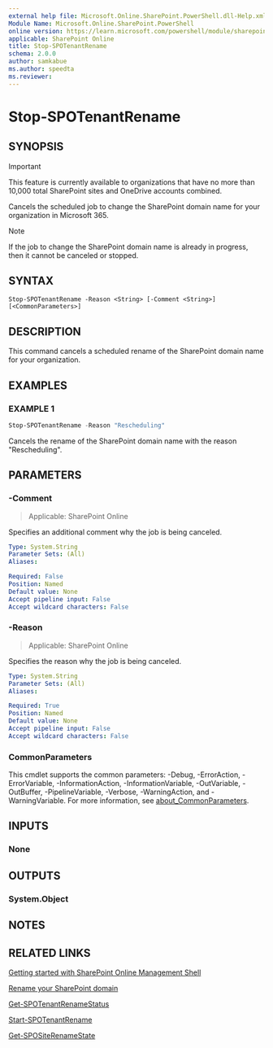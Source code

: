 ```yaml
---
external help file: Microsoft.Online.SharePoint.PowerShell.dll-Help.xml
Module Name: Microsoft.Online.SharePoint.PowerShell
online version: https://learn.microsoft.com/powershell/module/sharepoint-online/stop-spotenantrename
applicable: SharePoint Online
title: Stop-SPOTenantRename
schema: 2.0.0
author: samkabue
ms.author: speedta
ms.reviewer:
---
```


# Stop-SPOTenantRename

## SYNOPSIS

> [!IMPORTANT]
> This feature is currently available to organizations that have no more than 10,000 total SharePoint sites and OneDrive accounts combined.

Cancels the scheduled job to change the SharePoint domain name for your organization in Microsoft 365.

> [!NOTE]
> If the job to change the SharePoint domain name is already in progress, then it cannot be canceled or stopped.

## SYNTAX

```
Stop-SPOTenantRename -Reason <String> [-Comment <String>] [<CommonParameters>]
```

## DESCRIPTION

This command cancels a scheduled rename of the SharePoint domain name for your organization.

## EXAMPLES

### EXAMPLE 1

```powershell
Stop-SPOTenantRename -Reason "Rescheduling"
```

Cancels the rename of the SharePoint domain name with the reason "Rescheduling".

## PARAMETERS

### -Comment

> Applicable: SharePoint Online

Specifies an additional comment why the job is being canceled.

```yaml
Type: System.String
Parameter Sets: (All)
Aliases:

Required: False
Position: Named
Default value: None
Accept pipeline input: False
Accept wildcard characters: False
```

### -Reason

> Applicable: SharePoint Online

Specifies the reason why the job is being canceled.

```yaml
Type: System.String
Parameter Sets: (All)
Aliases:

Required: True
Position: Named
Default value: None
Accept pipeline input: False
Accept wildcard characters: False
```

### CommonParameters

This cmdlet supports the common parameters: -Debug, -ErrorAction, -ErrorVariable, -InformationAction, -InformationVariable, -OutVariable, -OutBuffer, -PipelineVariable, -Verbose, -WarningAction, and -WarningVariable. For more information, see [about_CommonParameters](https://go.microsoft.com/fwlink/?LinkID=113216).

## INPUTS

### None

## OUTPUTS

### System.Object

## NOTES

## RELATED LINKS

[Getting started with SharePoint Online Management Shell](/powershell/sharepoint/sharepoint-online/connect-sharepoint-online)

[Rename your SharePoint domain](https://aka.ms/SPOTenantRename)

[Get-SPOTenantRenameStatus](Get-SPOTenantRenameStatus.md)

[Start-SPOTenantRename](Start-SPOTenantRename.md)

[Get-SPOSiteRenameState](Get-SPOSiteRenameState.md)
